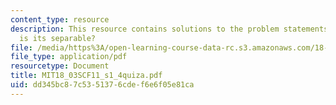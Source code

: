 ```yaml
---
content_type: resource
description: This resource contains solutions to the problem statements related to
  is its separable?
file: /media/https%3A/open-learning-course-data-rc.s3.amazonaws.com/18-03sc-differential-equations-fall-2011/dd345bc87c5351376cdef6e6f05e81ca_MIT18_03SCF11_s1_4quiza.pdf
file_type: application/pdf
resourcetype: Document
title: MIT18_03SCF11_s1_4quiza.pdf
uid: dd345bc8-7c53-5137-6cde-f6e6f05e81ca
---
```

